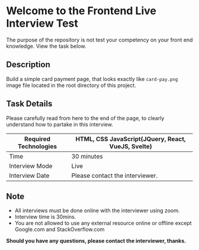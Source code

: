 # Welcome to the Frontend Live Interview Test
The purpose of the repository is not test your competency on your front end knowledge. View the task below.

## Description
Build a simple card payment page, that looks exactly like `card-pay.png` image file located in the root directory of this project.

## Task Details
Please carefully read from here to the end of the page, to clearly understand how to partake in this interview.

| Required Technologies | HTML, CSS JavaScript(JQuery, React, VueJS, Svelte) |
|-----------------------|----------------------------------------------------|
| Time                  | 30 minutes                                         |
| Interview Mode        | Live                                               |
| Interview Date        | Please contact the interviewer.                    |

## Note
* All interviews must be done online with the interviewer using zoom.
* Interview time is 30mins.
* You are not allowed to use any external resource online or offline except Google.com and StackOverflow.com

**Should you have any questions, please contact the interviewer, thanks.**